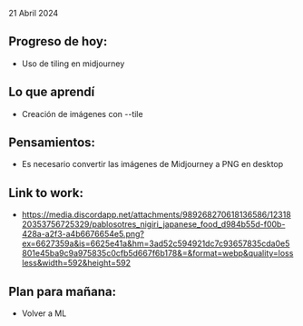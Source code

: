 21 Abril 2024

## Progreso de hoy:
- Uso de tiling en midjourney

## Lo que aprendí 
- Creación de imágenes con --tile

## **Pensamientos**:
- Es necesario convertir las imágenes de Midjourney a PNG en desktop

## Link to work: 
- https://media.discordapp.net/attachments/989268270618136586/1231820353756725329/pablosotres_nigiri_japanese_food_d984b55d-f00b-428a-a2f3-a4b6676654e5.png?ex=6627359a&is=6625e41a&hm=3ad52c594921dc7c93657835cda0e5801e45ba9c9a975835c0cfb5d667f6b178&=&format=webp&quality=lossless&width=592&height=592

## Plan para mañana: 
- Volver a ML
